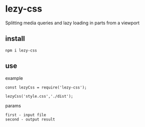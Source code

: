 # lezy-css
Splitting media queries and lazy loading in parts from a viewport
## install 
```
npm i lezy-css
```

## use

example
```
const lezyCss = require('lezy-css');

lezyCss('style.css','./dist');
```

params
```
first - input file
second - output result
```
